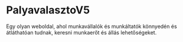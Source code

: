 # PalyavalasztoV5
Egy olyan weboldal, ahol munkavállalók és munkáltatók könnyedén és átláthatóan tudnak, keresni munkaerőt és állás lehetőségeket.

